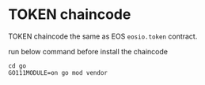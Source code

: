 # TOKEN chaincode

TOKEN chaincode the same as EOS `eosio.token` contract.

run below command before install the chaincode

```
cd go
GO111MODULE=on go mod vendor
```